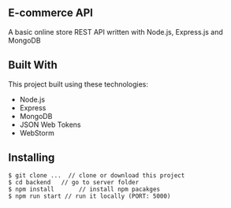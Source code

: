 ## E-commerce API

A basic online store REST API written with Node.js, Express.js and MongoDB

## Built With

This project built using these technologies:
- Node.js
- Express
- MongoDB
- JSON Web Tokens
- WebStorm


## Installing

```terminal
$ git clone ...  // clone or download this project
$ cd backend   // go to server folder
$ npm install       // install npm pacakges
$ npm run start // run it locally (PORT: 5000)
```
